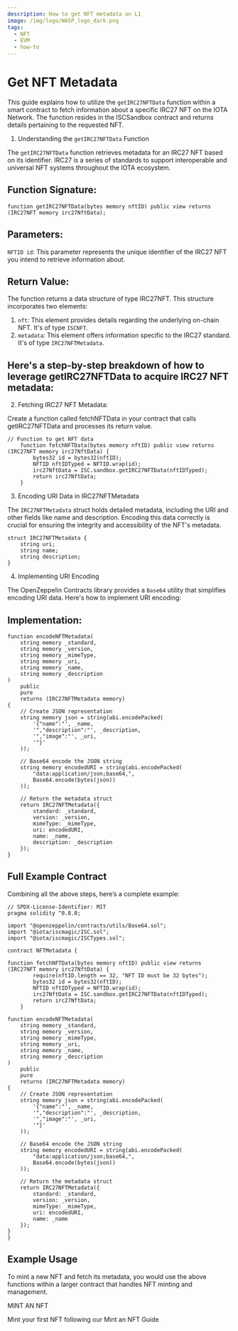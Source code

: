 ```yaml
---
description: How to get NFT metadata on L1
image: /img/logo/WASP_logo_dark.png
tags:
  - NFT
  - EVM
  - how-to
---
```


# Get NFT Metadata

This guide explains how to utilize the `getIRC27NFTData` function within a smart contract to fetch information about a specific IRC27 NFT on the IOTA Network. The function resides in the ISCSandbox contract and returns details pertaining to the requested NFT.

1. Understanding the `getIRC27NFTData` Function

The `getIRC27NFTData` function retrieves metadata for an IRC27 NFT based on its identifier. IRC27 is a series of standards to support interoperable and universal NFT systems throughout the IOTA ecosystem.

## Function Signature:
```solidity
function getIRC27NFTData(bytes memory nftID) public view returns (IRC27NFT memory irc27NftData);
```
## Parameters:
`NFTID id`: This parameter represents the unique identifier of the IRC27 NFT you intend to retrieve information about.
## Return Value:
The function returns a data structure of type IRC27NFT. This structure incorporates two elements:
1. `nft`: This element provides details regarding the underlying on-chain NFT. It's of type `ISCNFT`.
2. `metadata`: This element offers information specific to the IRC27 standard. It's of type `IRC27NFTMetadata`.

## Here's a step-by-step breakdown of how to leverage getIRC27NFTData to acquire IRC27 NFT metadata:

2. Fetching IRC27 NFT Metadata:

Create a function called fetchNFTData in your contract that calls getIRC27NFTData and processes its return value.

```solidity
// Function to get NFT data
    function fetchNFTData(bytes memory nftID) public view returns (IRC27NFT memory irc27NftData) {
        bytes32 id = bytes32(nftID);
        NFTID nftIDTyped = NFTID.wrap(id);
        irc27NftData = ISC.sandbox.getIRC27NFTData(nftIDTyped);
        return irc27NftData;
    }
```
3. Encoding URI Data in IRC27NFTMetadata

The `IRC27NFTMetadata` struct holds detailed metadata, including the URI and other fields like name and description. Encoding this data correctly is crucial for ensuring the integrity and accessibility of the NFT's metadata.

```solidity
struct IRC27NFTMetadata {
    string uri;
    string name;
    string description;
}
```

4. Implementing URI Encoding

The OpenZeppelin Contracts library provides a `Base64` utility that simplifies encoding URI data. Here's how to implement URI encoding:

## Implementation:

```solidity
function encodeNFTMetadata(
    string memory _standard,
    string memory _version,
    string memory _mimeType,
    string memory _uri,
    string memory _name,
    string memory _description
) 
    public 
    pure 
    returns (IRC27NFTMetadata memory) 
{
    // Create JSON representation
    string memory json = string(abi.encodePacked(
        '{"name":"', _name,
        '","description":"', _description,
        '","image":"', _uri,
        '"}'
    ));

    // Base64 encode the JSON string
    string memory encodedURI = string(abi.encodePacked(
        "data:application/json;base64,", 
        Base64.encode(bytes(json))
    ));

    // Return the metadata struct
    return IRC27NFTMetadata({
        standard: _standard,
        version: _version,
        mimeType: _mimeType,
        uri: encodedURI,
        name: _name,
        description: _description
    });
}
```

## Full Example Contract
Combining all the above steps, here’s a complete example:

```solidity
// SPDX-License-Identifier: MIT
pragma solidity ^0.8.0;

import "@openzeppelin/contracts/utils/Base64.sol";
import "@iota/iscmagic/ISC.sol";
import "@iota/iscmagic/ISCTypes.sol";

contract NFTMetadata {

function fetchNFTData(bytes memory nftID) public view returns (IRC27NFT memory irc27NftData) {
        require(nftID.length == 32, "NFT ID must be 32 bytes");
        bytes32 id = bytes32(nftID);
        NFTID nftIDTyped = NFTID.wrap(id);
        irc27NftData = ISC.sandbox.getIRC27NFTData(nftIDTyped);
        return irc27NftData;
    }

function encodeNFTMetadata(
    string memory _standard,
    string memory _version,
    string memory _mimeType,
    string memory _uri,
    string memory _name,
    string memory _description
) 
    public 
    pure 
    returns (IRC27NFTMetadata memory) 
{
    // Create JSON representation
    string memory json = string(abi.encodePacked(
        '{"name":"', _name,
        '","description":"', _description,
        '","image":"', _uri,
        '"}'
    ));

    // Base64 encode the JSON string
    string memory encodedURI = string(abi.encodePacked(
        "data:application/json;base64,", 
        Base64.encode(bytes(json))
    ));

    // Return the metadata struct
    return IRC27NFTMetadata({
        standard: _standard,
        version: _version,
        mimeType: _mimeType,
        uri: encodedURI,
        name: _name
    });
}
}
```
## Example Usage

To mint a new NFT and fetch its metadata, you would use the above functions within a larger contract that handles NFT minting and management.

MINT AN NFT

Mint your first NFT following our Mint an NFT Guide